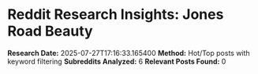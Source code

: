 # Reddit Research Insights: Jones Road Beauty

**Research Date:** 2025-07-27T17:16:33.165400
**Method:** Hot/Top posts with keyword filtering
**Subreddits Analyzed:** 6
**Relevant Posts Found:** 0

